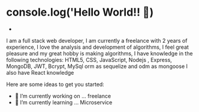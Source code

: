 # console.log('Hello World!! 👋)
-
I am a full stack web developer, I am currently a freelance with 2 years of experience, I love the analysis and development of algorithms, I feel great pleasure and my great hobby is making algorithms, I have knowledge in the following technologies: HTML5, CSS, JavaScript, Nodejs , Express, MongoDB, JWT, Bcrypt, MySql orm as sequelize and odm as mongoose I also have React knowledge 



Here are some ideas to get you started:

- 🔭 I’m currently working on ... freelance
- 🌱 I’m currently learning ... Microservice 



